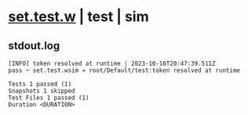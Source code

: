 # [set.test.w](../../../../../../tests/sdk_tests/state/set.test.w) | test | sim

## stdout.log
```log
[INFO] token resolved at runtime | 2023-10-16T20:47:39.511Z
pass ─ set.test.wsim » root/Default/test:token resolved at runtime

Tests 1 passed (1)
Snapshots 1 skipped
Test Files 1 passed (1)
Duration <DURATION>
```

